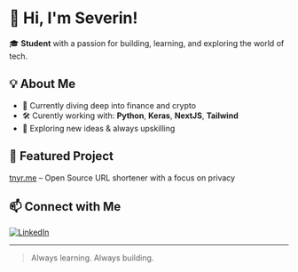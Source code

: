 # 👋 Hi, I'm Severin!

🎓 **Student** with a passion for building, learning, and exploring the world of tech.

## 💡 About Me

- 🔭 Currently diving deep into finance and crypto
- 🛠️ Curently working with: **Python**, **Keras**, **NextJS**, **Tailwind**
- 🚀 Exploring new ideas & always upskilling

## 🌟 Featured Project

[tnyr.me](https://tnyr.me) – Open Source URL shortener with a focus on privacy

## 📫 Connect with Me

[![LinkedIn](https://img.shields.io/badge/LinkedIn-Connect-blue?style=for-the-badge&logo=linkedin)](https://www.linkedin.com/in/severin-hilbert/)

---

> Always learning. Always building.
